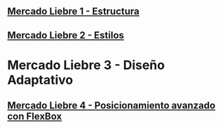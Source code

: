 ## [Mercado Liebre 1 - Estructura](https://github.com/DiazJose01/mercadoLiebre/tree/master)

## [Mercado Liebre 2 - Estilos](https://github.com/DiazJose01/mercadoLiebre/tree/ML2)

# Mercado Liebre 3 - Diseño Adaptativo

## [Mercado Liebre 4 - Posicionamiento avanzado con FlexBox](https://github.com/DiazJose01/mercadoLiebre/tree/ML4) 